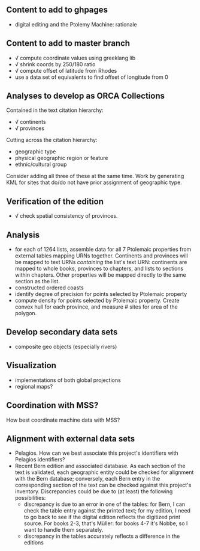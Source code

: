 ## Content to add to ghpages ##

- digital editing and the Ptolemy Machine:  rationale


## Content to add to master branch ##

- √ compute coordinate values using greeklang lib
- √ shrink coords by 250/180 ratio
- √ compute offset of latitude from Rhodes
- use a data set of equivalents to find offset of longitude from 0


## Analyses to develop as ORCA Collections ##

Contained in the text citation hierarchy:

- √ continents
- √ provinces

Cutting across the citation hierarchy:

- geographic type
- physical geographic region or feature
- ethnic/cultural group

Consider adding all three of these at the same time.  Work by generating KML for sites that do/do not have prior assignment of geographic type.


## Verification of the edition ##

- √ check spatial consistency of provinces.


## Analysis ##

- for each of 1264 lists, assemble data for all 7 Ptolemaic properties from external tables mapping URNs together.  Continents and provinces will be mapped to text URNs *containing* the list's text URN: continents are mapped to whole books, provinces to chapters, and lists to sections within chapters. Other properties will be mapped directly to the same section as the list.
- constructed ordered coasts
- identify degree of precision for points selected by Ptolemaic property
- compute density for points selected by Ptolemaic property.  Create convex hull for each province, and measure # sites for area of the polygon.

## Develop secondary data sets ##

- composite geo objects (especially rivers) 

## Visualization ##


- implementations of both global projections
- regional maps?


## Coordination with MSS? ##

How best coordinate machine data with MSS?


## Alignment with external data sets ##

- Pelagios. How can we best associate this project's identifiers with Pelagios identifiers?
- Recent Bern edition and associated database.  As each section of the text is validated, each geographic entity could be checked for alignment with the Bern database; conversely, each Bern entry in the corresponding section of the text can be checked against this project's inventory.  Discrepancies could be due to (at least) the following possibilities:
    - discrepancy is due to an error in one of the tables:  for Bern, I can check the table entry against the printed text;  for my edition, I need to go back to see if the digital edition reflects the digitized print source.  For books 2-3, that's Müller:  for books 4-7 it's Nobbe, so I want to handle them separately.
    - discrepancy in the tables accurately reflects a difference in the editions

